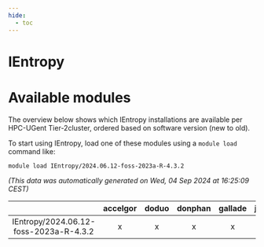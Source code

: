 ```yaml
---
hide:
  - toc
---
```


IEntropy
========

# Available modules


The overview below shows which IEntropy installations are available per HPC-UGent Tier-2cluster, ordered based on software version (new to old).

To start using IEntropy, load one of these modules using a `module load` command like:

```shell
module load IEntropy/2024.06.12-foss-2023a-R-4.3.2
```

*(This data was automatically generated on Wed, 04 Sep 2024 at 16:25:09 CEST)*  

| |accelgor|doduo|donphan|gallade|joltik|shinx|skitty|
| :---: | :---: | :---: | :---: | :---: | :---: | :---: | :---: |
|IEntropy/2024.06.12-foss-2023a-R-4.3.2|x|x|x|x|x|-|x|
